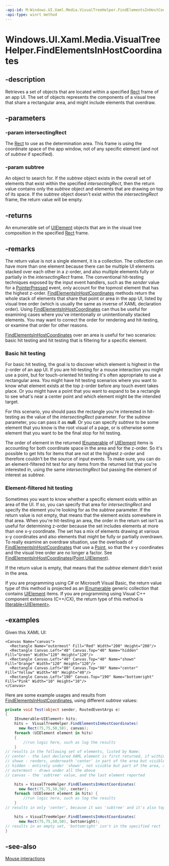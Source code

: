 ```yaml
---
-api-id: M:Windows.UI.Xaml.Media.VisualTreeHelper.FindElementsInHostCoordinates(Windows.Foundation.Rect,Windows.UI.Xaml.UIElement)
-api-type: winrt method
---
```


<!-- Method syntax
public Windows.Foundation.Collections.IIterable<Windows.UI.Xaml.UIElement> FindElementsInHostCoordinates(Windows.Foundation.Rect intersectingRect, Windows.UI.Xaml.UIElement subtree)
-->

# Windows.UI.Xaml.Media.VisualTreeHelper.FindElementsInHostCoordinates

## -description
Retrieves a set of objects that are located within a specified [Rect](../windows.foundation/rect.md) frame of an app UI. The set of objects represents the components of a visual tree that share a rectangular area, and might include elements that overdraw.

## -parameters
### -param intersectingRect
The [Rect](../windows.foundation/rect.md) to use as the determination area. This frame is using the coordinate space of the app window, not of any specific element (and not of *subtree* if specified).

### -param subtree
An object to search for. If the *subtree* object exists in the overall set of elements that exist within the specified *intersectingRect*, then the return value contains only the *subtree* object and elements that are drawing on top of its space. If the *subtree* object doesn't exist within the *intersectingRect* frame, the return value will be empty.

## -returns
An enumerable set of [UIElement](../windows.ui.xaml/uielement.md) objects that are in the visual tree composition in the specified [Rect](../windows.foundation/rect.md) frame.

## -remarks
The return value is not a single element, it is a collection. The collection can have more than one element because there can be multiple UI elements stacked over each other in a z-order, and also multiple elements fully or partially in the *intersectingRect* frame. The conventional hit-testing techniques exposed by the input event handlers, such as the *sender* value for a [PointerPressed](../windows.ui.xaml/uielement_pointerpressed.md) event, only account for the topmost element that has the highest z-order. [FindElementsInHostCoordinates](visualtreehelper_findelementsinhostcoordinates_1478853318.md) methods return the whole stack of elements that share that point or area in the app UI, listed by visual tree order (which is usually the same as inverse of XAML declaration order). Using [FindElementsInHostCoordinates](visualtreehelper_findelementsinhostcoordinates_1478853318.md) can thus be useful for examining cases where you've intentionally or unintentionally stacked elements. You may want to correct the order for rendering and hit-testing, or examine that order for other reasons.

[FindElementsInHostCoordinates](visualtreehelper_findelementsinhostcoordinates_1478853318.md) over an area is useful for two scenarios: basic hit testing and hit testing that is filtering for a specific element.

### Basic hit testing

For basic hit testing, the goal is to discover which element is highest in the z-order of an app UI. If you are hit-testing for a mouse interaction you might use a point, but for touch-oriented hit testing it's often appropriate to use a rectangular area. You might have hit testing scenarios where you want to know what element exists at the top z-order before any touch event takes place. Or you might have a point that you want to expand to be a rectangle to see what's near a center point and which element might be the intended target.

For this scenario, you should pass the rectangle you're interested in hit-testing as the value of the *intersectingRect* parameter. For the *subtree* parameter, you can pass it as **null**. Or you can specify *subtree* to be some element that you know is the root visual of a page, or is otherwise some element that you want to be the final stop for hit testing.

The order of element in the returned [IEnumerable](https://docs.microsoft.com/dotnet/api/system.collections.generic.ienumerable-1) of [UIElement](../windows.ui.xaml/uielement.md) items is accounting for both coordinate space in the area and for the z-order. So it's possible to get hits for items that are not at the highest z-order and therefore couldn't be the source of input events. To make sure, you can do an element-filtered hit test for any items from the returned list that you're interested in, using the same *intersectingRect* but passing the element of interest as *subtree*.

### Element-filtered hit testing

Sometimes you want to know whether a specific element exists within an area of the UI. If so, you can specify that area for *intersectingRect* and specify the element you're looking for as the *subtree* parameter. If the return value is not empty, that means that the element exists somewhere in that area. When you're hit-testing an area, the order in the return set isn't as useful for determining z-order because the set includes elements at more than one x-y coordinate. The set has a mix of elements drawing at various x-y coordinates and also elements that might be fully or partially overdrawn. To really examine an overdraw situation, use the overloads of [FindElementsInHostCoordinates](visualtreehelper_findelementsinhostcoordinates_1478853318.md) that use a [Point](../windows.foundation/point.md), so that the x-y coordinates and the visual tree order are no longer a factor. See [FindElementsInHostCoordinates(Point,UIElement)](visualtreehelper_findelementsinhostcoordinates_1478853318.md).

If the return value is empty, that means that the *subtree* element didn't exist in the area.

If you are programming using C# or Microsoft Visual Basic, the return value type of this method is projected as an [IEnumerable](https://docs.microsoft.com/dotnet/api/system.collections.generic.ienumerable-1) generic collection that contains [UIElement](../windows.ui.xaml/uielement.md) items. If you are programming using Visual C++ component extensions (C++/CX), the return type of this method is [IIterable&lt;UIElement&gt;](../windows.foundation.collections/iiterable_1.md).

## -examples
Given this XAML UI:

```xaml
<Canvas Name="canvas">
  <Rectangle Name="outermost" Fill="Red" Width="200" Height="200"/>
  <Rectangle Canvas.Left="40" Canvas.Top="40" Name="hidden" Fill="Green" Width="120" Height="120"/>
  <Rectangle Canvas.Left="40" Canvas.Top="40" Name="shown" Fill="Orange" Width="120" Height="120"/>
  <Rectangle Canvas.Left="80" Canvas.Top="80" Name="center" Fill="Yellow" Width="40" Height="40"/>
  <Rectangle Canvas.Left="190" Canvas.Top="190" Name="bottomright" Fill="Pink" Width="10" Height="10"/>
</Canvas>
```

Here are some example usages and results from [FindElementsInHostCoordinates](visualtreehelper_findelementsinhostcoordinates_241596294.md), using different *subtree* values:

```csharp
private void Test(object sender, RoutedEventArgs e)
{
    IEnumerable<UIElement> hits;
    hits =  VisualTreeHelper.FindElementsInHostCoordinates(
      new Rect(75,75,50,50), canvas);
    foreach (UIElement element in hits)
    {
        //run logic here, such as log the results 
    }
// results in the following set of elements, listed by Name:
// center - the last declared XAML element is first returned, if within the area
// shown - renders, underneath 'center' in part of the area but visible on the edges
// hidden - entirely under 'shown', not visible but part of the area, an overdraw
// outermost - draws under all the above
// canvas - the 'subtree' value, and the last element reported

    hits = VisualTreeHelper.FindElementsInHostCoordinates(
      new Rect(75,75,50,50), center);
    foreach (UIElement element in hits) {
        //run logic here, such as log the results
    }
// results in only 'center', because it was 'subtree' and it's also topmost

    hits = VisualTreeHelper.FindElementsInHostCoordinates(
      new Rect(75,75,50,50), bottomright);
// results in an empty set, 'bottomright' isn't in the specified rect
}
```



## -see-also
[Mouse interactions](http://msdn.microsoft.com/library/c8a158ef-70a9-4ba2-a270-7d08125700ac)